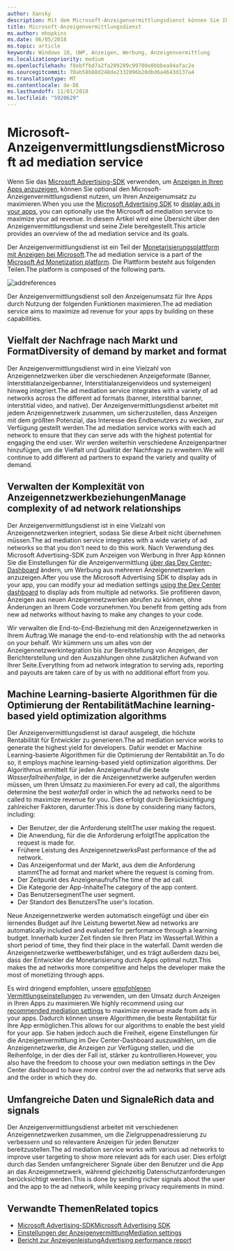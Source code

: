 ```yaml
---
author: Xansky
description: Mit dem Microsoft-Anzeigenvermittlungsdienst können Sie Ihren Anzeigenumsatz und Funktionalitäten zur App-Bewerbung durch die Darstellung von Anzeigen aus mehreren Anzeigennetzwerken verbessern.
title: Microsoft-Anzeigenvermittlungsdienst
ms.author: mhopkins
ms.date: 06/05/2018
ms.topic: article
keywords: Windows 10, UWP, Anzeigen, Werbung, Anzeigenvermittlung
ms.localizationpriority: medium
ms.openlocfilehash: f8ebffbd7a2fa209289c99780e0bbbea94afac2e
ms.sourcegitcommit: 70ab58b88d248de2332096b20dbd6a4643d137a4
ms.translationtype: MT
ms.contentlocale: de-DE
ms.lasthandoff: 11/01/2018
ms.locfileid: "5920629"
---
```

# <a name="microsoft-ad-mediation-service"></a><span data-ttu-id="d21ca-104">Microsoft-Anzeigenvermittlungsdienst</span><span class="sxs-lookup"><span data-stu-id="d21ca-104">Microsoft ad mediation service</span></span>

<span data-ttu-id="d21ca-105">Wenn Sie das [Microsoft Advertising-SDK](http://aka.ms/ads-sdk-uwp) verwenden, um [Anzeigen in Ihren Apps anzuzeigen](display-ads-in-your-app.md), können Sie optional den Microsoft-Anzeigenvermittlungsdienst nutzen, um Ihren Anzeigenumsatz zu maximieren.</span><span class="sxs-lookup"><span data-stu-id="d21ca-105">When you use the [Microsoft Advertising SDK](http://aka.ms/ads-sdk-uwp) to [display ads in your apps](display-ads-in-your-app.md), you can optionally use the Microsoft ad mediation service to maximize your ad revenue.</span></span> <span data-ttu-id="d21ca-106">In diesem Artikel wird eine Übersicht über den Anzeigenvermittlungsdienst und seine Ziele bereitgestellt.</span><span class="sxs-lookup"><span data-stu-id="d21ca-106">This article provides an overview of the ad mediation service and its goals.</span></span>

<span data-ttu-id="d21ca-107">Der Anzeigenvermittlungsdienst ist ein Teil der [Monetarisierungsplattform mit Anzeigen bei Microsoft](https://developer.microsoft.com/windows/ad-monetization-platform).</span><span class="sxs-lookup"><span data-stu-id="d21ca-107">The ad mediation service is a part of the [Microsoft Ad Monetization platform](https://developer.microsoft.com/windows/ad-monetization-platform).</span></span> <span data-ttu-id="d21ca-108">Die Plattform besteht aus folgenden Teilen.</span><span class="sxs-lookup"><span data-stu-id="d21ca-108">The platform is composed of the following parts.</span></span>

![addreferences](images/ad-mediation-service.png)

<span data-ttu-id="d21ca-110">Der Anzeigenvermittlungsdienst soll den Anzeigenumsatz für Ihre Apps durch Nutzung der folgenden Funktionen maximieren.</span><span class="sxs-lookup"><span data-stu-id="d21ca-110">The ad mediation service aims to maximize ad revenue for your apps by building on these capabilities.</span></span>

## <a name="diversity-of-demand-by-market-and-format"></a><span data-ttu-id="d21ca-111">Vielfalt der Nachfrage nach Markt und Format</span><span class="sxs-lookup"><span data-stu-id="d21ca-111">Diversity of demand by market and format</span></span>

<span data-ttu-id="d21ca-112">Der Anzeigenvermittlungsdienst wird in eine Vielzahl von Anzeigennetzwerken über die verschiedenen Anzeigeformate (Banner, Interstitialanzeigenbanner, Interstitialanzeigenvideos und systemeigen) hinweg integriert.</span><span class="sxs-lookup"><span data-stu-id="d21ca-112">The ad mediation service integrates with a variety of ad networks across the different ad formats (banner, interstitial banner, interstitial video, and native).</span></span> <span data-ttu-id="d21ca-113">Der Anzeigenvermittlungsdienst arbeitet mit jedem Anzeigennetzwerk zusammen, um sicherzustellen, dass Anzeigen mit dem größten Potenzial, das Interesse des Endbenutzers zu wecken, zur Verfügung gestellt werden.</span><span class="sxs-lookup"><span data-stu-id="d21ca-113">The ad mediation service works with each ad network to ensure that they can serve ads with the highest potential for engaging the end user.</span></span> <span data-ttu-id="d21ca-114">Wir werden weiterhin verschiedene Anzeigenpartner hinzufügen, um die Vielfalt und Qualität der Nachfrage zu erweitern.</span><span class="sxs-lookup"><span data-stu-id="d21ca-114">We will continue to add different ad partners to expand the variety and quality of demand.</span></span>

## <a name="manage-complexity-of-ad-network-relationships"></a><span data-ttu-id="d21ca-115">Verwalten der Komplexität von Anzeigennetzwerkbeziehungen</span><span class="sxs-lookup"><span data-stu-id="d21ca-115">Manage complexity of ad network relationships</span></span>  

<span data-ttu-id="d21ca-116">Der Anzeigenvermittlungsdienst ist in eine Vielzahl von Anzeigennetzwerken integriert, sodass Sie diese Arbeit nicht übernehmen müssen.</span><span class="sxs-lookup"><span data-stu-id="d21ca-116">The ad mediation service integrates with a wide variety of ad networks so that you don't need to do this work.</span></span> <span data-ttu-id="d21ca-117">Nach Verwendung des Microsoft Advertising-SDK zum Anzeigen von Werbung in Ihrer App können Sie die Einstellungen für die Anzeigenvermittlung [über das Dev Center-Dashboard](../publish/in-app-ads.md#mediation-settings) ändern, um Werbung aus mehreren Anzeigennetzwerken anzuzeigen.</span><span class="sxs-lookup"><span data-stu-id="d21ca-117">After you use the Microsoft Advertising SDK to display ads in your app, you can modify your ad mediation settings [using the Dev Center dashboard](../publish/in-app-ads.md#mediation-settings) to display ads from multiple ad networks.</span></span> <span data-ttu-id="d21ca-118">Sie profitieren davon, Anzeigen aus neuen Anzeigennetzwerken abrufen zu können, ohne Änderungen an Ihrem Code vorzunehmen.</span><span class="sxs-lookup"><span data-stu-id="d21ca-118">You benefit from getting ads from new ad networks without having to make any changes to your code.</span></span>

<span data-ttu-id="d21ca-119">Wir verwalten die End-to-End-Beziehung mit den Anzeigennetzwerken in Ihrem Auftrag.</span><span class="sxs-lookup"><span data-stu-id="d21ca-119">We manage the end-to-end relationship with the ad networks on your behalf.</span></span> <span data-ttu-id="d21ca-120">Wir kümmern uns um alles von der Anzeigennetzwerkintegration bis zur Bereitstellung von Anzeigen, der Berichterstellung und den Auszahlungen ohne zusätzlichen Aufwand von Ihrer Seite.</span><span class="sxs-lookup"><span data-stu-id="d21ca-120">Everything from ad network integration to serving ads, reporting and payouts are taken care of by us with no additional effort from you.</span></span>

## <a name="machine-learning-based-yield-optimization-algorithms"></a><span data-ttu-id="d21ca-121">Machine Learning-basierte Algorithmen für die Optimierung der Rentabilität</span><span class="sxs-lookup"><span data-stu-id="d21ca-121">Machine learning-based yield optimization algorithms</span></span>

<span data-ttu-id="d21ca-122">Der Anzeigenvermittlungsdienst ist darauf ausgelegt, die höchste Rentabilität für Entwickler zu generieren.</span><span class="sxs-lookup"><span data-stu-id="d21ca-122">The ad mediation service works to generate the highest yield for developers.</span></span> <span data-ttu-id="d21ca-123">Dafür wendet er Machine Learning-basierte Algorithmen für die Optimierung der Rentabilität an.</span><span class="sxs-lookup"><span data-stu-id="d21ca-123">To do so, it employs machine learning-based yield optimization algorithms.</span></span> <span data-ttu-id="d21ca-124">Der Algorithmus ermittelt für jeden Anzeigenaufruf die beste *Wasserfallreihenfolge*, in der die Anzeigennetzwerke aufgerufen werden müssen, um Ihren Umsatz zu maximieren.</span><span class="sxs-lookup"><span data-stu-id="d21ca-124">For every ad call, the algorithms determine the best *waterfall* order in which the ad networks need to be called to maximize revenue for you.</span></span> <span data-ttu-id="d21ca-125">Dies erfolgt durch Berücksichtigung zahlreicher Faktoren, darunter:</span><span class="sxs-lookup"><span data-stu-id="d21ca-125">This is done by considering many factors, including:</span></span>

* <span data-ttu-id="d21ca-126">Der Benutzer, der die Anforderung stellt</span><span class="sxs-lookup"><span data-stu-id="d21ca-126">The user making the request.</span></span>
* <span data-ttu-id="d21ca-127">Die Anwendung, für die die Anforderung erfolgt</span><span class="sxs-lookup"><span data-stu-id="d21ca-127">The application the request is made for.</span></span>
* <span data-ttu-id="d21ca-128">Frühere Leistung des Anzeigennetzwerks</span><span class="sxs-lookup"><span data-stu-id="d21ca-128">Past performance of the ad network.</span></span>
* <span data-ttu-id="d21ca-129">Das Anzeigenformat und der Markt, aus dem die Anforderung stammt</span><span class="sxs-lookup"><span data-stu-id="d21ca-129">The ad format and market where the request is coming from.</span></span>
* <span data-ttu-id="d21ca-130">Der Zeitpunkt des Anzeigenaufrufs</span><span class="sxs-lookup"><span data-stu-id="d21ca-130">The time of the ad call.</span></span>
* <span data-ttu-id="d21ca-131">Die Kategorie der App-Inhalte</span><span class="sxs-lookup"><span data-stu-id="d21ca-131">The category of the app content.</span></span>
* <span data-ttu-id="d21ca-132">Das Benutzersegment</span><span class="sxs-lookup"><span data-stu-id="d21ca-132">The user segment.</span></span>
* <span data-ttu-id="d21ca-133">Der Standort des Benutzers</span><span class="sxs-lookup"><span data-stu-id="d21ca-133">The user's location.</span></span>

<span data-ttu-id="d21ca-134">Neue Anzeigennetzwerke werden automatisch eingefügt und über ein lernendes Budget auf ihre Leistung bewertet.</span><span class="sxs-lookup"><span data-stu-id="d21ca-134">New ad networks are automatically included and evaluated for performance through a learning budget.</span></span> <span data-ttu-id="d21ca-135">Innerhalb kurzer Zeit finden sie Ihren Platz im Wasserfall.</span><span class="sxs-lookup"><span data-stu-id="d21ca-135">Within a short period of time, they find their place in the waterfall.</span></span> <span data-ttu-id="d21ca-136">Damit werden die Anzeigennetzwerke wettbewerbsfähiger, und es trägt außerdem dazu bei, dass der Entwickler die Monetarisierung durch Apps optimal nutzt.</span><span class="sxs-lookup"><span data-stu-id="d21ca-136">This makes the ad networks more competitive and helps the developer make the most of monetizing through apps.</span></span>

<span data-ttu-id="d21ca-137">Es wird dringend empfohlen, unsere [empfohlenen Vermittlungseinstellungen](../publish/in-app-ads.md#mediation-settings) zu verwenden, um den Umsatz durch Anzeigen in Ihren Apps zu maximieren.</span><span class="sxs-lookup"><span data-stu-id="d21ca-137">We highly recommend using our [recommended mediation settings](../publish/in-app-ads.md#mediation-settings) to maximize revenue made from ads in your apps.</span></span> <span data-ttu-id="d21ca-138">Dadurch können unsere Algorithmen,die beste Rentabilität für Ihre App ermöglichen.</span><span class="sxs-lookup"><span data-stu-id="d21ca-138">This allows for our algorithms to enable the best yield for your app.</span></span> <span data-ttu-id="d21ca-139">Sie haben jedoch auch die Freiheit, eigene Einstellungen für die Anzeigenvermittlung im Dev Center-Dashboard auszuwählen, um die Anzeigennetzwerke, die Anzeigen zur Verfügung stellen, und die Reihenfolge, in der dies der Fall ist, stärker zu kontrollieren.</span><span class="sxs-lookup"><span data-stu-id="d21ca-139">However, you also have the freedom to choose your own mediation settings in the Dev Center dashboard to have more control over the ad networks that serve ads and the order in which they do.</span></span>

## <a name="rich-data-and-signals"></a><span data-ttu-id="d21ca-140">Umfangreiche Daten und Signale</span><span class="sxs-lookup"><span data-stu-id="d21ca-140">Rich data and signals</span></span>

<span data-ttu-id="d21ca-141">Der Anzeigenvermittlungsdienst arbeitet mit verschiedenen Anzeigennetzwerken zusammen, um die Zielgruppenadressierung zu verbessern und so relevantere Anzeigen für jeden Benutzer bereitzustellen.</span><span class="sxs-lookup"><span data-stu-id="d21ca-141">The ad mediation service works with various ad networks to improve user targeting to show more relevant ads for each user.</span></span> <span data-ttu-id="d21ca-142">Dies erfolgt durch das Senden umfangreicherer Signale über den Benutzer und die App an das Anzeigennetzwerk, während gleichzeitig Datenschutzanforderungen berücksichtigt werden.</span><span class="sxs-lookup"><span data-stu-id="d21ca-142">This is done by sending richer signals about the user and the app to the ad network, while keeping privacy requirements in mind.</span></span>

## <a name="related-topics"></a><span data-ttu-id="d21ca-143">Verwandte Themen</span><span class="sxs-lookup"><span data-stu-id="d21ca-143">Related topics</span></span>

* [<span data-ttu-id="d21ca-144">Microsoft Advertising-SDK</span><span class="sxs-lookup"><span data-stu-id="d21ca-144">Microsoft Advertising SDK</span></span>](http://aka.ms/ads-sdk-uwp)
* [<span data-ttu-id="d21ca-145">Einstellungen der Anzeigenvermittlung</span><span class="sxs-lookup"><span data-stu-id="d21ca-145">Mediation settings</span></span>](../publish/in-app-ads.md#mediation-settings)
* [<span data-ttu-id="d21ca-146">Bericht zur Anzeigenleistung</span><span class="sxs-lookup"><span data-stu-id="d21ca-146">Advertising performance report</span></span>](../publish/advertising-performance-report.md)
